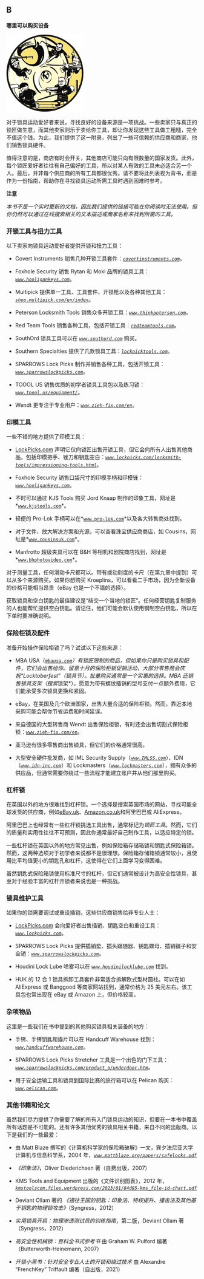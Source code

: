 ## **B**

**哪里可以购买设备**

![Image](img/bfig00.jpg)

对于锁具运动爱好者来说，寻找良好的设备来源是一项挑战。一些卖家只与真正的锁匠做生意，而其他卖家则乐于卖给你工具，却让你发现这些工具做工粗糙，完全不值这个钱。为此，我们提供了这一附录，列出了一些可信赖的供应商和商家，他们销售锁具硬件。

值得注意的是，商店有时会开关，其他商店可能只向有限数量的国家发货。此外，每个锁匠爱好者往往有自己偏好的工具，所以对某人有效的工具未必适合另一个人。最后，并非每个供应商的所有工具都很优秀。请不要将此列表视为背书，而是作为一份指南，帮助你在寻找锁具运动所需工具时遇到困难时参考。

**注意**

*本书不是一个实时更新的文档，因此我们提供的链接可能在你阅读时无法使用。但你仍然可以通过在线搜索相关的文本描述或商家名称来找到所需的工具。*

### 开锁工具与扭力工具

以下卖家向锁具运动爱好者提供开锁和扭力工具：

+   Covert Instruments 销售几种开锁工具套件：*[`covertinstruments.com`](https://covertinstruments.com)*。

+   Foxhole Security 销售 Rytan 和 Moki 品牌的锁具工具：*[`www.hooligankeys.com`](https://www.hooligankeys.com)*。

+   Multipick 提供单一工具、工具套件、开锁枪以及各种其他工具：*[`shop.multipick.com/en/index`](https://shop.multipick.com/en/index)*。

+   Peterson Locksmith Tools 销售众多开锁工具：*[`www.thinkpeterson.com`](https://www.thinkpeterson.com)*。

+   Red Team Tools 销售各种工具，包括开锁工具：*[`redteamtools.com`](https://redteamtools.com)*。

+   SouthOrd 锁具工具可以在 *[`www.southord.com`](https://www.southord.com)* 购买。

+   Southern Specialties 提供了几款锁具工具：*[`lockpicktools.com`](https://lockpicktools.com)*。

+   SPARROWS Lock Picks 制作并销售各种工具，包括开锁工具：*[`www.sparrowslockpicks.com`](https://www.sparrowslockpicks.com)*。

+   TOOOL US 销售优质的初学者锁具工具包以及练习锁：*[`www.toool.us/equipment/`](https://www.toool.us/equipment/)*。

+   Wendt 更专注于专业用户：*[`www.zieh-fix.com/en`](https://www.zieh-fix.com/en)*。

### 印模工具

一些不错的地方提供了印模工具：

+   [LockPicks.com](http://LockPicks.com) 声明它仅向锁匠出售开锁工具，但它会向所有人出售其他商品，包括印模把手、锉刀和钥匙空白：*[`www.lockpicks.com/locksmith-tools/impressioning-tools.html`](https://www.lockpicks.com/locksmith-tools/impressioning-tools.html)*。

+   Foxhole Security 销售口袋尺寸的印模手柄和印模锉：*[`www.hooligankeys.com`](https://www.hooligankeys.com)*。

+   不时可以通过 KJS Tools 购买 Jord Knaap 制作的印象工具，网址是*[`www.kjstools.com`](http://www.kjstools.com)*。

+   轻便的 Pro-Lok 手柄可以在*[`www.pro-lok.com`](https://www.pro-lok.com)*以及各大转售商处找到。

+   对于文件、放大解决方案和光源，可以查看珠宝供应商商店，如 Cousins，网址是*[`www.cousinsuk.com`](https://www.cousinsuk.com)*。

+   Manfrotto 超级夹具可以在 B&H 等相机和剧院商店找到，网址是*[`www.bhphotovideo.com`](https://www.bhphotovideo.com)*。

对于测量工具，任何滑动卡尺都可以。带有拨动刻度的卡尺（在第九章中提到）可以从多个来源购买。如果你想购买 Kroeplins，可以看看二手市场，因为全新设备的价格可能相当昂贵（eBay 也是一个不错的选择）。

获取锁具和空白钥匙的最佳建议是“结交一个当地的锁匠”。任何经营钥匙复制服务的人也能帮忙提供空白钥匙。请记住，他们可能会默认使用钢制空白钥匙，所以在下单时要准确说明。

### 保险柜锁及配件

准备开始操作保险柜锁了吗？试试以下这些来源：

+   MBA USA（*[`mbausa.com`](https://mbausa.com)）有锁匠限制的商品，但如果你只是购买锁具和配件，它们会出售给你。留意十月的保险柜锁促销活动，大部分零售商会庆祝“Locktoberfest”（锁具节）。批量购买通常是一个实惠的选择。MBA 还销售锁具支架（搜索*锁架*）。愿意为带有螺纹插销的型号支付一点额外费用，它们能承受多次锁具更换和紧固。

+   eBay，在美国及几个欧洲国家，出售大量合适的保险柜锁。然而，靠近本地采购可能会帮你节省运费和时间延误。

+   来自德国的大型转售商 Wendt 出售保险柜锁，有时还会出售切割式保险柜锁：[`www.zieh-fix.com/en`](https://www.zieh-fix.com/en)。

+   亚马逊有很多零售商出售锁具，但它们的价格通常很高。

+   大型安全硬件批发商，如 IML Security Supply（*[`www.IMLSS.com`](https://www.IMLSS.com)*）、IDN（*[`www.idn-inc.com`](https://www.idn-inc.com)*）和 Lockmasters（*[`www.lockmasters.com`](https://www.lockmasters.com)*），拥有众多的供应品，但通常需要你绕过一些流程才能建立账户并从他们那里购买。

### 杠杆锁

在英国以外的地方很难找到杠杆锁。一个选择是搜索英国市场的网站，寻找可能全球发货的供应商，例如[eBay.uk](http://eBay.uk)、[Amazon.co.uk](http://Amazon.co.uk)和阿里巴巴或 AliExpress。

阿里巴巴上也经常有一些杠杆锁挑选工具出售，通常标记为*锁匠工具*。然而，它们的质量和实用性往往不可预测，因此你通常最好自己制作工具，以适应特定的锁。

一些杠杆锁在英国以外的地方常见出售，例如保险箱存储箱锁和钥匙式保险箱锁。然而，这两种选项对于初学者来说都不是很理想。保险箱存储箱锁通常较小，且使用比平均值更小的钥匙孔和杠杆，这使得在它们上面学习变得困难。

虽然钥匙式保险箱锁使用标准尺寸的杠杆，但它们通常被设计为高安全性锁具，甚至对于经验丰富的杠杆开锁者来说也是一种挑战。

### 锁具维护工具

如果你的锁需要调试或重设插销，这些供应商销售给非专业人士：

+   [LockPicks.com](http://LockPicks.com) 会向爱好者出售插销、钥匙空白和重设工具：*[`www.lockpicks.com`](https://www.lockpicks.com)*。

+   SPARROWS Lock Picks 提供插销垫、插头跟随器、钥匙螺母、插销镊子和安全销：*[`www.sparrowslockpicks.com`](https://www.sparrowslockpicks.com)*。

+   Houdini Lock Lube 喷雾可以在 *[`www.houdinilocklube.com`](http://www.houdinilocklube.com)* 找到。

+   HUK 的 12 合 1 锁具拆卸工具套件非常适合拆解欧式型材圆柱。可以在如 AliExpress 或 Banggood 等商家网站找到，通常价格为 25 美元左右。该工具包也常出现在 eBay 或 Amazon 上，但价格较高。

### 杂项物品

这里是一些我们在书中提到的其他购买锁具相关装备的地方：

+   手铐、手铐钥匙和撬片可以在 Handcuff Warehouse 找到：*[`www.handcuffwarehouse.com`](https://www.handcuffwarehouse.com)*。

+   SPARROWS Lock Picks Stretcher 工具是一个出色的门下工具：*[`www.sparrowslockpicks.com/product_p/underdoor.htm`](https://www.sparrowslockpicks.com/product_p/underdoor.htm)*。

+   用于安全运输工具和锁具到国际比赛的旅行箱可以在 Pelican 购买：*[`www.pelican.com`](https://www.pelican.com)*。

### 其他书籍和论文

虽然我们尽力提供了你需要了解的所有入门锁具运动的知识，但要在一本书中覆盖所有话题是不可能的。还有许多其他优秀的锁具相关书籍，来自不同的出版商。以下是我们的一些最爱：

+   由 Matt Blaze 撰写的《计算机科学家的保险箱破解》一文，宾夕法尼亚大学计算机与信息科学系，2004 年，*[`www.mattblaze.org/papers/safelocks.pdf`](https://www.mattblaze.org/papers/safelocks.pdf)*

+   *《印象法》*，Oliver Diederichsen 著（自费出版，2007）

+   KMS Tools and Equipment 出版的《文件识别图表》，2012 年，*[`kmstoolscom.files.wordpress.com/2023/01/84d85-kms_file-id-chart.pdf`](https://kmstoolscom.files.wordpress.com/2023/01/84d85-kms_file-id-chart.pdf)*

+   Deviant Ollam 著的 *《通往王国的钥匙：印象法、特权提升、撞击法及其他基于钥匙的物理锁攻击》*（Syngress，2012）

+   *实用锁具开启：物理渗透测试员的训练指南*，第二版，Deviant Ollam 著（Syngress，2012）

+   *高安全性机械锁：百科全书式参考书* 由 Graham W. Pulford 编著（Butterworth-Heinemann, 2007）

+   *开锁小黑书：针对安全专业人士的开锁和绕过技术* 由 Alexandre “FrenchKey” Triffault 编著（自出版，2021）
